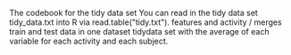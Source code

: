 The codebook for the tidy data set
You can read in the tidy data set tidy_data.txt into R via read.table("tidy.txt").
features and activity / merges train and test data in one dataset
tidydata set with the average of each variable for each activity and each subject.
